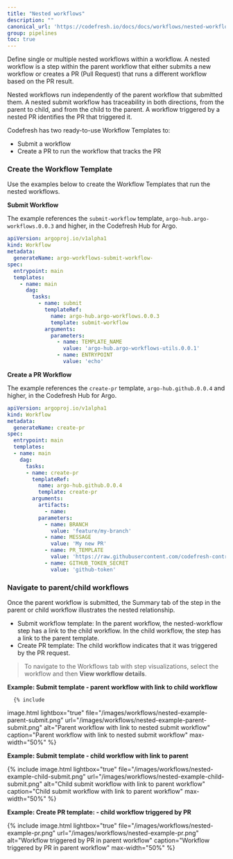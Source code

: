 ```yaml
---
title: "Nested workflows"
description: ""
canonical_url: 'https://codefresh.io/docs/docs/workflows/nested-workflows/'
group: pipelines
toc: true
---
```


Define single or multiple nested workflows within a workflow. A nested workflow is a step within the parent workflow that either submits a new workflow or creates a PR (Pull Request) that runs a different workflow based on the PR result.  

Nested workflows run independently of the parent workflow that submitted them. A nested submit workflow has traceability in both directions, from the parent to child, and from the child to the parent. A workflow triggered by a nested PR identifies the PR that triggered it. 

Codefresh has two ready-to-use Workflow Templates to:
* Submit a workflow
* Create a PR to run the workflow that tracks the PR
 
 

### Create the Workflow Template

Use the examples below to create the Workflow Templates that run the nested workflows.

**Submit Workflow**  

The example references the `submit-workflow` template, `argo-hub.argo-workflows.0.0.3` and higher, in the Codefresh Hub for Argo.

```yaml
apiVersion: argoproj.io/v1alpha1
kind: Workflow
metadata:
  generateName: argo-workflows-submit-workflow-
spec:
  entrypoint: main
  templates:
    - name: main
      dag:
        tasks:
          - name: submit
            templateRef:
              name: argo-hub.argo-workflows.0.0.3
              template: submit-workflow
            arguments:
              parameters:
                - name: TEMPLATE_NAME
                  value: 'argo-hub.argo-workflows-utils.0.0.1'
                - name: ENTRYPOINT
                  value: 'echo'
```

**Create a PR Workflow**  

The example references the `create-pr` template, `argo-hub.github.0.0.4` and higher, in the Codefresh Hub for Argo.

```yaml
apiVersion: argoproj.io/v1alpha1
kind: Workflow
metadata:
  generateName: create-pr
spec:
  entrypoint: main
  templates:
  - name: main
    dag:
      tasks:
      - name: create-pr
        templateRef:
          name: argo-hub.github.0.0.4
          template: create-pr
        arguments:
          artifacts:
            - name:
          parameters:
            - name: BRANCH
              value: 'feature/my-branch'
            - name: MESSAGE
              value: 'My new PR'
            - name: PR_TEMPLATE
              value: 'https://raw.githubusercontent.com/codefresh-contrib/express-microservice2/develop/.github/pull_request_template.md'
            - name: GITHUB_TOKEN_SECRET
              value: 'github-token'
```




### Navigate to parent/child workflows

Once the parent workflow is submitted, the Summary tab of the step in the parent or child workflow illustrates the nested relationship. 
* Submit workflow template: In the parent workflow, the nested-workflow step has a link to the child workflow. In the child workflow, the step has a link to the parent template.
* Create PR template: The child workflow indicates that it was triggered by the PR request. 
  
> To navigate to the Workflows tab with step visualizations, select the workflow and then **View workflow details**.  

     
**Example: Submit template - parent workflow with link to child workflow** 

      {% include 
   image.html 
   lightbox="true" 
   file="/images/workflows/nested-example-parent-submit.png" 
   url="/images/workflows/nested-example-parent-submit.png" 
   alt="Parent workflow with link to nested submit workflow" 
   caption="Parent workflow with link to nested submit workflow"
   max-width="50%" 
   %}

**Example: Submit template - child workflow with link to parent**
     
   {% include 
   image.html 
   lightbox="true" 
   file="/images/workflows/nested-example-child-submit.png" 
   url="/images/workflows/nested-example-child-submit.png" 
   alt="Child submit workflow with link to parent workflow" 
   caption="Child submit workflow with link to parent workflow"
   max-width="50%" 
   %}

**Example: Create PR template: - child workflow triggered by PR**
      
  {% include 
   image.html 
   lightbox="true" 
   file="/images/workflows/nested-example-pr.png" 
   url="/images/workflows/nested-example-pr.png" 
   alt="Workflow triggered by PR in parent workflow" 
   caption="Workflow triggered by PR in parent workflow"
   max-width="50%" 
   %}


 